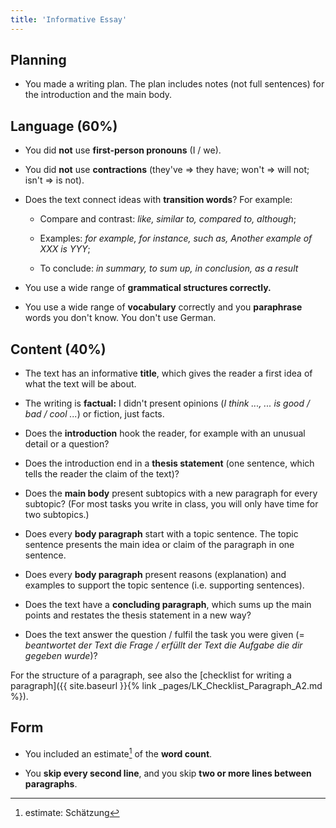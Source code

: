 ```yaml
---
title: 'Informative Essay'
---
```


## Planning

- You made a writing plan. The plan includes notes (not full sentences) for
the introduction and the main body.

## Language (60%)

- You did **not** use **first-person pronouns** (I / we).

- You did **not** use **contractions** (they've =\> they have; won't =\>
will not; isn't =\> is not).

- Does the text connect ideas with **transition words**? For example:

  - Compare and contrast: _like, similar to, compared to, although_;

  - Examples: _for example, for instance, such as, Another example of XXX is
    YYY_;

  - To conclude: _in summary, to sum up, in conclusion, as a result_

- You use a wide range of **grammatical structures correctly.**

- You use a wide range of **vocabulary** correctly and you **paraphrase**
words you don't know. You don't use German.

## Content (40%)

- The text has an informative **title**, which gives the reader a first
idea of what the text will be about.

- The writing is **factual:** I didn't present opinions (_I think \..., ...
is good / bad / cool ..._) or fiction, just facts.

- Does the **introduction** hook the reader, for example with an unusual
detail or a question?

- Does the introduction end in a **thesis statement** (one sentence, which
tells the reader the claim of the text)?

- Does the **main body** present subtopics with a new paragraph for every
subtopic? (For most tasks you write in class, you will only have time for two
subtopics.)

- Does every **body paragraph** start with a topic sentence. The topic
sentence presents the main idea or claim of the paragraph in one sentence.

- Does every **body paragraph** present reasons (explanation) and examples
to support the topic sentence (i.e. supporting sentences).

- Does the text have a **concluding paragraph**, which sums up the main
points and restates the thesis statement in a new way?

- Does the text answer the question / fulfil the task you were given (=
_beantwortet der Text die Frage / erfüllt der Text die Aufgabe die dir gegeben
wurde_)?

For the structure of a paragraph, see also the [checklist for writing a
paragraph]({{ site.baseurl }}{% link _pages/LK_Checklist_Paragraph_A2.md
%}).

## Form

- You included an estimate[^1] of the **word count**.

- You **skip every second line**, and you skip **two or more lines between
paragraphs**.

[^1]: estimate: Schätzung

